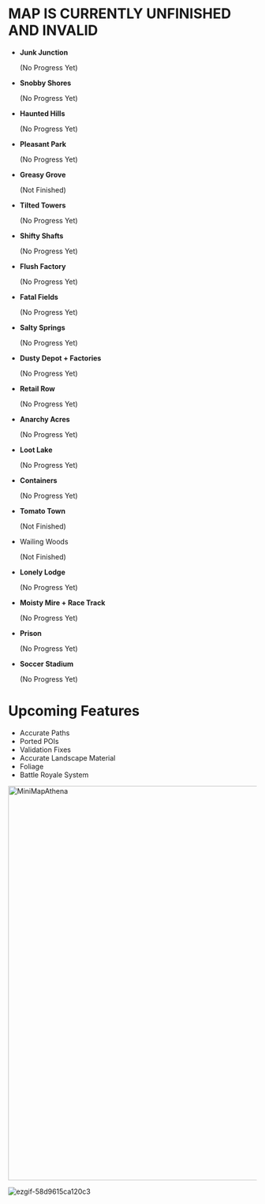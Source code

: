 # MAP IS CURRENTLY UNFINISHED AND INVALID
- **Junk Junction**
  
  (No Progress Yet)
- **Snobby Shores**

   (No Progress Yet)
- **Haunted Hills**

  (No Progress Yet)
- **Pleasant Park**

  (No Progress Yet)
- **Greasy Grove**

  (Not Finished)
- **Tilted Towers**

  (No Progress Yet)
- **Shifty Shafts**

  (No Progress Yet)
- **Flush Factory**

  (No Progress Yet)
- **Fatal Fields**

  (No Progress Yet)
- **Salty Springs**

  (No Progress Yet)
- **Dusty Depot + Factories**

  (No Progress Yet)
- **Retail Row**

  (No Progress Yet)
- **Anarchy Acres**

  (No Progress Yet)
- **Loot Lake**

  (No Progress Yet)
- **Containers**

  (No Progress Yet)
- **Tomato Town**

  (Not Finished)
- Wailing Woods

   (Not Finished)
- **Lonely Lodge**

  (No Progress Yet)
- **Moisty Mire + Race Track**

  (No Progress Yet)
- **Prison**

  (No Progress Yet)
- **Soccer Stadium**

  (No Progress Yet)

# Upcoming Features
- Accurate Paths
- Ported POIs
- Validation Fixes
- Accurate Landscape Material
- Foliage
- Battle Royale System

<img width="800" height="800" alt="MiniMapAthena" src="https://github.com/user-attachments/assets/6e94eceb-1145-47e4-a161-597dd2cc61df" />

![ezgif-58d9615ca120c3](https://github.com/user-attachments/assets/a4d4250f-6384-45d8-92d6-9055b065e06d)
